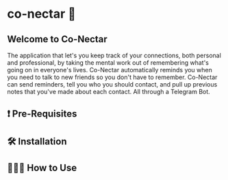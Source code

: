 # co-nectar 🌸

## Welcome to Co-Nectar
The application that let's you keep track of your connections, both personal and professional, by taking the mental work out of remembering
what's going on in everyone's lives. Co-Nectar automatically reminds you when you need to talk to new friends so you don't have to remember.
Co-Nectar can send reminders, tell you who you should contact, and pull up previous notes that you've made about each contact. All through
a Telegram Bot.

## ❗ Pre-Requisites

## 🛠 Installation

## 🤷🏾‍♀️ How to Use
